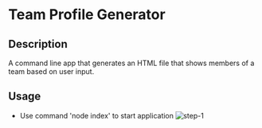 # Team Profile Generator

## Description

A command line app that generates an HTML file that shows members of a team based on user input.

## Usage

* Use command 'node index' to start application
![step-1](".\assets\images\step-1.png")
